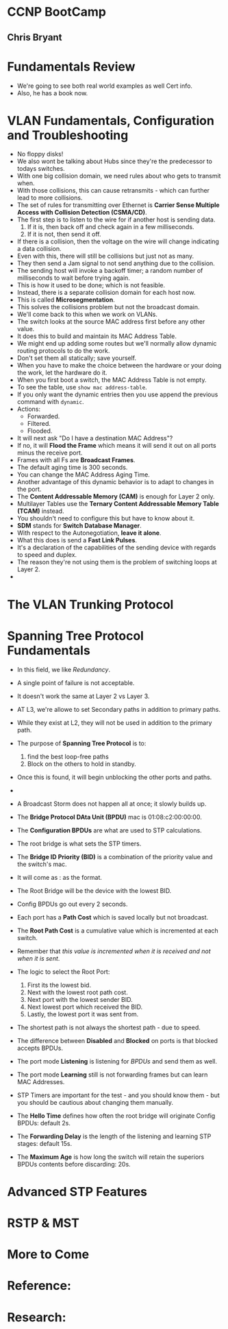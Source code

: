 # CCNP BootCamp
## Chris Bryant

# Fundamentals Review
- We're going to see both real world examples as well Cert info.
- Also, he has a book now.


# VLAN Fundamentals, Configuration and Troubleshooting
- No floppy disks!
- We also wont be talking about Hubs since they're the predecessor to todays switches.
- With one big collision domain, we need rules about who gets to transmit when.
- With those collisions, this can cause retransmits - which can further lead to more collisions.
- The set of rules for transmitting over Ethernet is **Carrier Sense Multiple Access with Collision Detection (CSMA/CD)**.
- The first step is to listen to the wire for if another host is sending data.
  1. If it is, then back off and check again in a few milliseconds.
  2. If it is not, then send it off.
- If there is a collision, then the voltage on the wire will change indicating a data collision.
- Even with this, there will still be collisions but just not as many.
- They then send a Jam signal to not send anything due to the collision.
- The sending host will invoke a backoff timer; a random number of milliseconds to wait before trying again.
- This is how it used to be done; which is not feasible.
- Instead, there is a separate collision domain for each host now.
- This is called **Microsegmentation**.
- This solves the collisions problem but not the broadcast domain.
- We'll come back to this when we work on VLANs.
- The switch looks at the source MAC address first before any other value.
- It does this to build and maintain its MAC Address Table.
- We might end up adding some routes but we'll normally allow dynamic routing protocols to do the work.
- Don't set them all statically; save yourself.
- When you have to make the choice between the hardware or your doing the work, let the hardware do it.
- When you first boot a switch, the MAC Address Table is not empty.
- To see the table, use `show mac address-table`.
- If you only want the dynamic entries then you use append the previous command with `dynamic`.
- Actions:
  * Forwarded.
  * Filtered.
  * Flooded.
- It will next ask "Do I have a destination MAC Address"?
- If no, it will **Flood the Frame** which means it will send it out on all ports minus the receive port.
- Frames with  all Fs are **Broadcast Frames**.
- The default aging time is 300 seconds.
- You can change the MAC Address Aging Time.
- Another advantage of this dynamic behavior is to adapt to changes in the port.
- The **Content Addressable Memory (CAM)** is enough for Layer 2 only.
- Multilayer Tables use the **Ternary Content Addressable Memory Table (TCAM)** instead.
- You shouldn't need to configure this but have to know about it.
- **SDM** stands for **Switch Database Manager**.
- With respect to the Autonegotiation, **leave it alone**.
- What this does is send a **Fast Link Pulses**.
- It's a declaration of the capabilities of the sending device with regards to speed and duplex.
- The reason they're not using them is the problem of switching loops at Layer 2.
-


# The VLAN Trunking Protocol

# Spanning Tree Protocol Fundamentals
- In this field, we like *Redundancy*.
- A single point of failure is not acceptable.
- It doesn't work the same at Layer 2 vs Layer 3.
- AT L3, we're allowe to set Secondary paths in addition to primary paths.
- While they exist at L2, they will not be used in addition to the primary path.
- The purpose of **Spanning Tree Protocol** is to:
  1. find the best loop-free paths
  2. Block on the others to hold in standby.
- Once this is found, it will begin unblocking the other ports and paths.
-


- A Broadcast Storm does not happen all at once; it slowly builds up.
- The **Bridge Protocol DAta Unit (BPDU)** mac is 01:08:c2:00:00:00.
- The **Configuration BPDUs** are what are used to STP calculations.
- The root bridge is what sets the STP timers.
- The **Bridge ID Priority (BID)** is a combination of the priority value and the switch's mac.
- It will come as <pri-value>:<mac> as the format.
- The Root Bridge will be the device with the lowest BID.
- Config BPDUs go out every 2 seconds.
- Each port has a **Path Cost** which is saved locally but not broadcast.
- The **Root Path Cost** is a cumulative value which is incremented at each switch.
- Remember that _this value is incremented when it is received and not when it is sent_.
- The logic to select the Root Port:
  1. First its the lowest bid.
  2. Next with the lowest root path cost.
  3. Next port with the lowest sender BID.
  4. Next lowest port which received the BID.
  5. Lastly, the lowest port it was sent from.
- The shortest path is not always the shortest path - due to speed.
- The difference between **Disabled** and **Blocked** on ports is that blocked accepts BPDUs.
- The port mode **Listening** is listening for *BPDUs* and send them as well.
- The port mode **Learning** still is not forwarding frames but can learn MAC Addresses.
- STP Timers are important for the test - and you should know them - but you should be cautious about changing them manually.
- The **Hello Time** defines how often the root bridge will originate Config BPDUs: default 2s.
- The **Forwarding Delay** is the length of the listening and learning STP stages: default 15s.
- The **Maximum Age** is how long the switch will retain the superiors BPDUs contents before discarding: 20s.

# Advanced STP Features

# RSTP & MST

# More to Come

# Reference:

# Research:

